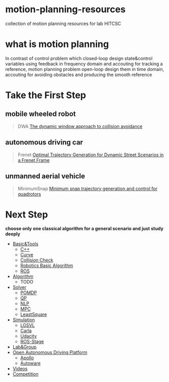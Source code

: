 # motion-planning-resources
collection of motion planning resources for lab HITCSC
# what is motion planning
In contrast of control problem which closed-loop design state&control variables using feedback in frequency domain and accouting for tracking a reference, motion planning problem open-loop design them  in time domain, accouting for avoiding obstacles and producing the smooth reference
# Take the First Step
## mobile wheeled robot
> DWA [The dynamic window approach to collision avoidance](https://ieeexplore.ieee.org/document/580977)
## autonomous driving car
> Frenet [Optimal Trajectory Generation for Dynamic Street Scenarios in a Frenet Frame](https://ieeexplore.ieee.org/document/5509799/)
## unmanned aerial vehicle
> MinimumSnap [Minimum snap trajectory generation and control for quadrotors](https://ieeexplore.ieee.org/document/5980409)
# Next Step
**choose only one classical algorithm for a general scenario and just study deeply**
* [Basic&Tools](motion-planning-resources.md/#Basic&Tools)
    * [C++](motion-planning-resources.md/##C++)
    * [Curve](motion-planning-resources.md/##Curve)
    * [Collision Check](motion-planning-resources.md/##Collision)
    * [Robotics Basic Algorithm](motion-planning-resources.md/##Robotics_Basic_Algorithm)
    * [ROS](motion-planning-resources.md/##ROS)
* [Algorithm](motion-planning-resources.md/#Algorithm)
    * TODO
* [Solver](motion-planning-resources.md/#Solver)
    * [POMDP](motion-planning-resources.md/##POMDP)
    * [QP](motion-planning-resources.md/##QP)
    * [NLP](motion-planning-resources.md/##NLP)
    * [MPC](motion-planning-resources.md/##MPC)
    * [LeastSquare](motion-planning-resources.md/##LeastSquare)
* [Simulation](motion-planning-resources.md/#Simulation)
    * [LGSVL](motion-planning-resources.md/##LGSVL)
    * [Carla](motion-planning-resources.md/##Carla)
    * [Udacity](motion-planning-resources.md/##Udacity)
    * [ROS-Stage](motion-planning-resources.md/##ROS-Stage)
* [Lab&Group](motion-planning-resources.md/#Lab&Group)
* [Open Autonomous Driving Platform](motion-planning-resources.md/#Open_Autonomous_Driving_Platform)
    * [Apollo](motion-planning-resources.md/##Apollo)
    * [Autoware](motion-planning-resources.md/##Autoware)
* [Videos](motion-planning-resources.md/#Videos)
* [Competition](motion-planning-resources.md/#Competition)